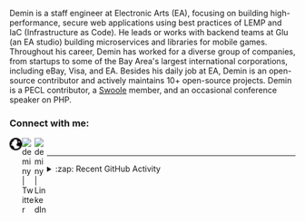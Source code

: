 Demin is a staff engineer at Electronic Arts (EA), focusing on building high-performance, secure web applications using best practices of LEMP and IaC (Infrastructure as Code). He leads or works with backend teams at Glu (an EA studio) building microservices and libraries for mobile games. Throughout his career, Demin has worked for a diverse group of companies, from startups to some of the Bay Area's largest international corporations, including eBay, Visa, and EA. Besides his daily job at EA, Demin is an open-source contributor and actively maintains 10+ open-source projects. Demin is a PECL contributor, a [Swoole](https://github.com/swoole) member, and an occasional conference speaker on PHP.

### Connect with me:

[<img align="left" alt="https://deminy.in" width="22px" src="https://raw.githubusercontent.com/iconic/open-iconic/master/svg/globe.svg" />][website]
[<img align="left" alt="deminy | Twitter" width="22px" src="https://cdn.jsdelivr.net/npm/simple-icons@v3/icons/twitter.svg" />][twitter]
[<img align="left" alt="deminy | LinkedIn" width="22px" src="https://cdn.jsdelivr.net/npm/simple-icons@v3/icons/linkedin.svg" />][linkedin]

<br />

[website]: https://deminy.in
[linkedin]: https://www.linkedin.com/in/deminy
[twitter]: https://twitter.com/deminy

---

<details>
  <summary>:zap: Recent GitHub Activity</summary>

<!--START_SECTION:activity-->
1. 🎉 Merged PR [#5](https://github.com/deminy/swoole-by-examples/pull/5) in [deminy/swoole-by-examples](https://github.com/deminy/swoole-by-examples)
2. 💪 Opened PR [#5](https://github.com/deminy/swoole-by-examples/pull/5) in [deminy/swoole-by-examples](https://github.com/deminy/swoole-by-examples)
3. 🗣 Commented on [#178](https://github.com/swoole/library/issues/178#issuecomment-2566680050) in [swoole/library](https://github.com/swoole/library)
4. 🔒 Closed issue [#178](https://github.com/swoole/library/issues/178) in [swoole/library](https://github.com/swoole/library)
5. 🚀 Published release [v6.0.0](https://github.com/swoole/library/releases/tag/v6.0.0) in [swoole/library](https://github.com/swoole/library)
<!--END_SECTION:activity-->

</details>
